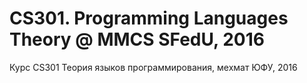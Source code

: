 # CS301. Programming Languages Theory @ MMCS SFedU, 2016

Курс CS301 Теория языков программирования, мехмат ЮФУ, 2016


